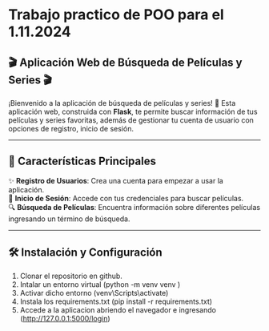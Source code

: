# Trabajo practico de POO para el 1.11.2024

## 🎬 Aplicación Web de Búsqueda de Películas y Series 🎬

¡Bienvenido a la aplicación de búsqueda de películas y series! 🎥 Esta aplicación web, construida con **Flask**, te permite buscar información de tus películas y series favoritas, además de gestionar tu cuenta de usuario con opciones de registro, inicio de sesión.

---

## 🚀 Características Principales

✨ **Registro de Usuarios**: Crea una cuenta para empezar a usar la aplicación.  
🔑 **Inicio de Sesión**: Accede con tus credenciales para buscar películas.  
🔍 **Búsqueda de Películas**: Encuentra información sobre diferentes películas ingresando un término de búsqueda.  

---

## 🛠 Instalación y Configuración

1. Clonar el repositorio en github.
2. Intalar un entorno virtual (python -m venv venv )
3. Activar dicho entorno (venv\Scripts\activate)
4. Instala los requirements.txt (pip install -r requirements.txt)
5. Accede a la aplicacion abriendo el navegador e ingresando (http://127.0.0.1:5000/login)
